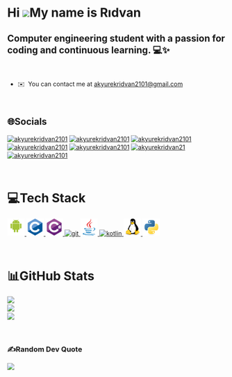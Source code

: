 
Hi ![](https://user-images.githubusercontent.com/18350557/176309783-0785949b-9127-417c-8b55-ab5a4333674e.gif)My name is Rıdvan
======================================================================================================================================

Computer engineering student with a passion for coding and continuous learning. 💻✨
-------------------------------

<br/>

* ✉️  You can contact me at [akyurekridvan2101@gmail.com](mailto:akyurekridvan2101@gmail.com)

<br/>

## 🌐Socials
<p align="left">

<a href="https://linkedin.com/in/akyurekridvan2101" target="blank"><img align="center" src="https://raw.githubusercontent.com/rahuldkjain/github-profile-readme-generator/master/src/images/icons/Social/linked-in-alt.svg" alt="akyurekridvan2101" height="30" width="40" /></a>
<a href="https://instagram.com/akyurekridvan2101" target="blank"><img align="center" src="https://raw.githubusercontent.com/rahuldkjain/github-profile-readme-generator/master/src/images/icons/Social/instagram.svg" alt="akyurekridvan2101" height="30" width="40" /></a>
<a href="https://stackoverflow.com/users/23072887/akyurekridvan21" target="blank"><img align="center" src="https://raw.githubusercontent.com/rahuldkjain/github-profile-readme-generator/master/src/images/icons/Social/stack-overflow.svg" alt="akyurekridvan2101" height="30" width="40" /></a>
<a href="https://medium.com/@akyurekridvan2101" target="blank"><img align="center" src="https://raw.githubusercontent.com/rahuldkjain/github-profile-readme-generator/master/src/images/icons/Social/medium.svg" alt="akyurekridvan2101" height="30" width="40" /></a>
<a href="https://www.leetcode.com/akyurekridvan2101" target="blank"><img align="center" src="https://raw.githubusercontent.com/rahuldkjain/github-profile-readme-generator/master/src/images/icons/Social/leet-code.svg" alt="akyurekridvan2101" height="30" width="40" /></a>
<a href="https://www.hackerrank.com/akyurekridvan21" target="blank"><img align="center" src="https://raw.githubusercontent.com/rahuldkjain/github-profile-readme-generator/master/src/images/icons/Social/hackerrank.svg" alt="akyurekridvan21" height="30" width="40" /></a>
<a href="https://dev.to/akyurekridvan2101" target="blank"><img align="center" src="https://raw.githubusercontent.com/rahuldkjain/github-profile-readme-generator/master/src/images/icons/Social/devto.svg" alt="akyurekridvan2101" height="30" width="40" /></a>

</p>

<br/>

# 💻Tech Stack
<p align="left"> <a href="https://developer.android.com" target="_blank" rel="noreferrer"> <img src="https://raw.githubusercontent.com/devicons/devicon/master/icons/android/android-original-wordmark.svg" alt="android" width="40" height="40"/> </a> <a href="https://www.cprogramming.com/" target="_blank" rel="noreferrer"> <img src="https://raw.githubusercontent.com/devicons/devicon/master/icons/c/c-original.svg" alt="c" width="40" height="40"/> </a> <a href="https://www.w3schools.com/cs/" target="_blank" rel="noreferrer"> <img src="https://raw.githubusercontent.com/devicons/devicon/master/icons/csharp/csharp-original.svg" alt="csharp" width="40" height="40"/> </a> <a href="https://git-scm.com/" target="_blank" rel="noreferrer"> <img src="https://www.vectorlogo.zone/logos/git-scm/git-scm-icon.svg" alt="git" width="40" height="40"/> </a> <a href="https://www.java.com" target="_blank" rel="noreferrer"> <img src="https://raw.githubusercontent.com/devicons/devicon/master/icons/java/java-original.svg" alt="java" width="40" height="40"/> </a> <a href="https://kotlinlang.org" target="_blank" rel="noreferrer"> <img src="https://www.vectorlogo.zone/logos/kotlinlang/kotlinlang-icon.svg" alt="kotlin" width="40" height="40"/> </a> <a href="https://www.linux.org/" target="_blank" rel="noreferrer"> <img src="https://raw.githubusercontent.com/devicons/devicon/master/icons/linux/linux-original.svg" alt="linux" width="40" height="40"/> </a> <a href="https://www.mysql.com/" target="_blank" rel="noreferrer"> <a href="https://www.python.org" target="_blank" rel="noreferrer"> <img src="https://raw.githubusercontent.com/devicons/devicon/master/icons/python/python-original.svg" alt="python" width="40" height="40"/> </a> </p>

<br/>

# 📊GitHub Stats
![](https://github-readme-stats.vercel.app/api?username=akyurekridvan2101&theme=radical&hide_border=true&include_all_commits=false&count_private=true)
<br/>
![](https://github-readme-streak-stats.herokuapp.com/?user=akyurekridvan2101&theme=radical&hide_border=true)
<br/>
![](https://github-readme-stats.vercel.app/api/top-langs/?username=akyurekridvan2101&theme=radical&hide_border=true&include_all_commits=false&count_private=true&layout=compact)

<br/>

### ✍️Random Dev Quote
![](https://quotes-github-readme.vercel.app/api?type=vetical&theme=light)

